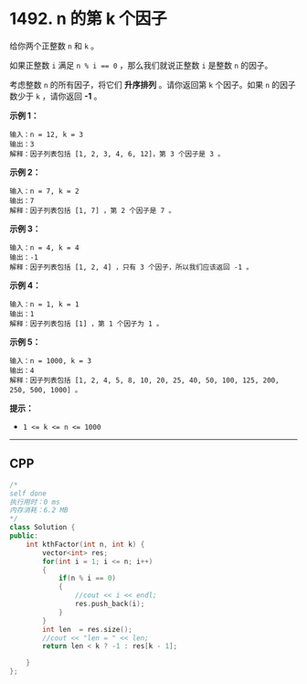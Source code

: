 # 1492. n 的第 k 个因子

给你两个正整数 `n` 和 `k` 。

如果正整数 `i` 满足 `n % i == 0` ，那么我们就说正整数 `i` 是整数 `n` 的因子。

考虑整数 `n` 的所有因子，将它们 **升序排列** 。请你返回第 `k` 个因子。如果 `n` 的因子数少于 `k` ，请你返回 **-1** 。

 

**示例 1：**

```
输入：n = 12, k = 3
输出：3
解释：因子列表包括 [1, 2, 3, 4, 6, 12]，第 3 个因子是 3 。
```

**示例 2：**

```
输入：n = 7, k = 2
输出：7
解释：因子列表包括 [1, 7] ，第 2 个因子是 7 。
```

**示例 3：**

```
输入：n = 4, k = 4
输出：-1
解释：因子列表包括 [1, 2, 4] ，只有 3 个因子，所以我们应该返回 -1 。
```

**示例 4：**

```
输入：n = 1, k = 1
输出：1
解释：因子列表包括 [1] ，第 1 个因子为 1 。
```

**示例 5：**

```
输入：n = 1000, k = 3
输出：4
解释：因子列表包括 [1, 2, 4, 5, 8, 10, 20, 25, 40, 50, 100, 125, 200, 250, 500, 1000] 。
```

 

**提示：**

- `1 <= k <= n <= 1000`

***

## CPP

```cpp
/*
self done
执行用时：0 ms
内存消耗：6.2 MB
*/
class Solution {
public:
    int kthFactor(int n, int k) {
        vector<int> res;
        for(int i = 1; i <= n; i++)
        {
            if(n % i == 0)
            {
                //cout << i << endl;
                res.push_back(i);
            }
        }
        int len  = res.size();
        //cout << "len = " << len;
        return len < k ? -1 : res[k - 1];

    }
};
```

